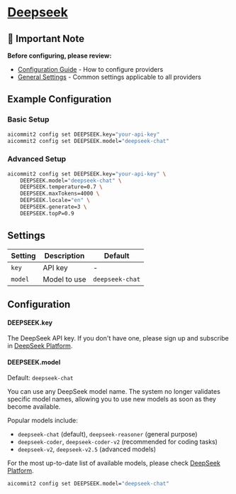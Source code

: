 # <a href="https://www.deepseek.com/" target="_blank">Deepseek</a>

## 📌 Important Note

**Before configuring, please review:**

- [Configuration Guide](../../README.md#configuration) - How to configure providers
- [General Settings](../../README.md#general-settings) - Common settings applicable to all providers

## Example Configuration

### Basic Setup

```sh
aicommit2 config set DEEPSEEK.key="your-api-key"
aicommit2 config set DEEPSEEK.model="deepseek-chat"
```

### Advanced Setup

```sh
aicommit2 config set DEEPSEEK.key="your-api-key" \
    DEEPSEEK.model="deepseek-chat" \
    DEEPSEEK.temperature=0.7 \
    DEEPSEEK.maxTokens=4000 \
    DEEPSEEK.locale="en" \
    DEEPSEEK.generate=3 \
    DEEPSEEK.topP=0.9
```

## Settings

| Setting | Description  | Default         |
| ------- | ------------ | --------------- |
| `key`   | API key      | -               |
| `model` | Model to use | `deepseek-chat` |

## Configuration

#### DEEPSEEK.key

The DeepSeek API key. If you don't have one, please sign up and subscribe in [DeepSeek Platform](https://platform.deepseek.com/).

#### DEEPSEEK.model

Default: `deepseek-chat`

You can use any DeepSeek model name. The system no longer validates specific model names, allowing you to use new models as soon as they become available.

Popular models include:

- `deepseek-chat` (default), `deepseek-reasoner` (general purpose)
- `deepseek-coder`, `deepseek-coder-v2` (recommended for coding tasks)
- `deepseek-v2`, `deepseek-v2.5` (advanced models)

For the most up-to-date list of available models, please check [DeepSeek Platform](https://platform.deepseek.com/).

```sh
aicommit2 config set DEEPSEEK.model="deepseek-chat"
```
